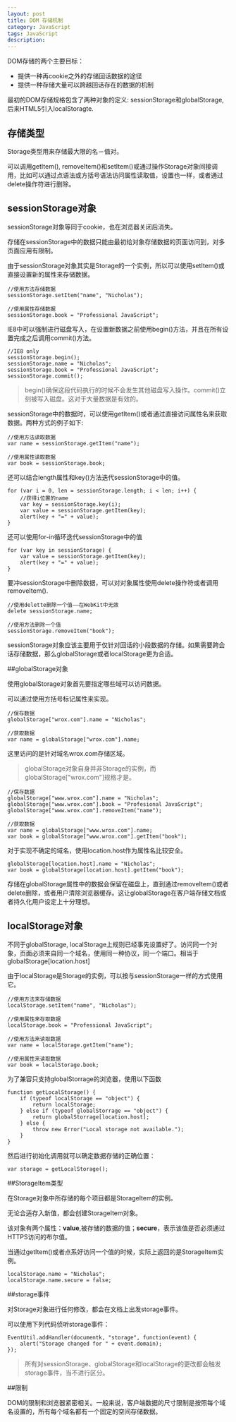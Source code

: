 ```yaml
---
layout: post
title: DOM 存储机制
category: JavaScript
tags: JavaScript
description: 
---
```

DOM存储的两个主要目标：

- 提供一种再cookie之外的存储回话数据的途径
- 提供一种存储大量可以跨越回话存在的数据的机制

最初的DOM存储规格包含了两种对象的定义: sessionStorage和globalStorage, 后来HTML5引入localStoragte.

## 存储类型

Storage类型用来存储最大限的名－值对。

可以调用getItem(), removeItem()和setItem()或通过操作Storage对象间接调用，比如可以通过点语法或方括号语法访问属性读取值，设置也一样，或者通过delete操作符进行删除。

## sessionStorage对象

sessionStorage对象等同于cookie，也在浏览器关闭后消失。

存储在sessionStorage中的数据只能由最初给对象存储数据的页面访问到，对多页面应用有限制。

由于sessionStorage对象其实是Storage的一个实例，所以可以使用setItem()或直接设置新的属性来存储数据。

```
//使用方法存储数据
sessionStorage.setItem("name", "Nicholas");

//使用属性存储数据
sessionStorage.book = "Professional JavaScript";
```

IE8中可以强制进行磁盘写入，在设置新数据之前使用begin()方法，并且在所有设置完成之后调用commit()方法。

```
//IE8 only
sessionStorage.begin();
sessionStorage.name = "Nicholas";
sessionStorage.book = "Professional JavaScript";
sessionStorage.commit();
```
> begin()确保这段代码执行的时候不会发生其他磁盘写入操作。commit()立刻被写入磁盘。这对于大量数据是有效的。

sessionStorage中的数据时，可以使用getItem()或者通过直接访问属性名来获取数据。两种方式的例子如下:

```
//使用方法读取数据
var name = sessionStorage.getItem("name");

//使用属性读取数据
var book = sessionStorage.book;
```

还可以结合length属性和key()方法迭代sessionStorage中的值。

```
for (var i = 0, len = sessionStorage.length; i < len; i++) {
    //获得i位置的name
    var key = sessionStorage.key(i);
    var value = sessionStorage.getItem(key);
    alert(key + "=" + value);
}
```
还可以使用for-in循环迭代sessionStorage中的值

```
for (var key in sessionStorage) {
    var value = sessionStorage.getItem(key);
    alert(key + "=" + value);
}
```

要冲sessionStorage中删除数据，可以对对象属性使用delete操作符或者调用removeItem().

```
//使用delette删除一个值——在WebKit中无效
delete sessionStorage.name;

//使用方法删除一个值
sessionStorage.removeItem("book");
```

sessionStorage对象应该主要用于仅针对回话的小段数据的存储。如果需要跨会话存储数据，那么globalStorage或者localStorage更为合适。

##globalStorage对象

使用globalStorage对象首先要指定哪些域可以访问数据。

可以通过使用方括号标记属性来实现。

```
//保存数据
globalStorage["wrox.com"].name = "Nicholas";

//获取数据
var name = globalStorage["wrox.com"].name;
```

这里访问的是针对域名wrox.com存储区域。
> globalStorage对象自身并非Storage的实例，而globalStorage["wrox.com"]规格才是。

```
//保存数据
globalStorage["www.wrox.com"].name = "Nicholas";
globalStorage["www.wrox.com"].book = "Profesional JavaScript";
globalStorage["www.wrox.com"].removeItem("name");

//获取数据
var name = globalStorage["www.wrox.com"].name;
var book = globalStorage["www.wrox.com"].getItem("book");
```

对于实现不确定的域名，使用location.host作为属性名比较安全。

```
globalStorage[location.host].name = "Nicholas";
var book = globalStorage[location.host].getItem("book");
```

存储在globalStorage属性中的数据会保留在磁盘上，直到通过removeItem()或者delete删除，或者用户清除浏览器缓存。这让globalStorage在客户端存储文档或者持久化用户设定上十分理想。

## localStorage对象

不同于globalStorage, localStorage上规则已经事先设置好了。访问同一个对象，页面必须来自同一个域名，使用同一种协议，同一个端口。相当于globalStorage[location.host]

由于localStorage是Storage的实例，可以按与sessionStorage一样的方式使用它。

```
//使用方法来存储数据
localStorage.setItem("name", "Nicholas");

//使用属性来存取数据
localStorage.book = "Professional JavaScript";

//使用方法来读取数据
var name = localStorage.getItem("name");

//使用属性来读取数据
var book = localStorage.book;
```

为了兼容只支持globalStorrage的浏览器，使用以下函数

```
function getLocalStorage() {
    if (typeof localStorage == "object") {
        return localStorage;
    } else if (typeof globalStorrage == "object") {
        return globalStorrage[location.host];
    } else {
        throw new Error("Local storage not available.");
    }
}
```

然后进行初始化调用就可以确定数据存储的正确位置：

```
var storage = getLocalStorage();
```

##StorageItem类型

在Storage对象中所存储的每个项目都是StorageItem的实例。

无论合适存入新值，都会创建StorageItem对象。

该对象有两个属性：**value**,被存储的数据的值；**secure**，表示该值是否必须通过HTTPS访问的布尔值。

当通过getItem()或者点系好访问一个值的时候，实际上返回的是StorageItem实例。

```
localStorage.name = "Nicholas";
localStorage.name.secure = false;
```

##storage事件

对Storage对象进行任何修改，都会在文档上出发storage事件。

可以使用下列代码侦听storage事件：

```
EventUtil.addHandler(documentk, "storage", function(event) {
    alert("Storage changed for " + event.domain);
});
```

> 所有对sessionStorage、globalStorage和localStorage的更改都会触发storage事件，当不进行区分。

##限制

DOM的限制和浏览器紧密相关。一般来说，客户端数据的尺寸限制是按照每个域名设置的，所有每个域名都有一个固定的空间存储数据。


